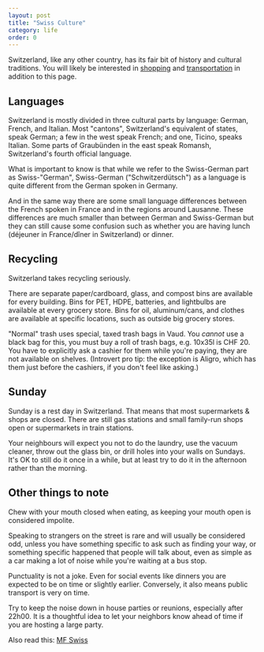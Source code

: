 ```yaml
---
layout: post
title: "Swiss Culture"
category: life
order: 0
---
```


Switzerland, like any other country, has its fair bit of history and cultural traditions.
You will likely be interested in [shopping](/life/shopping) and [transportation](/life/transportation) in addition to this page.


## Languages

Switzerland is mostly divided in three cultural parts by language: German, French, and Italian.
Most "cantons", Switzerland's equivalent of states, speak German; a few in the west speak French; and one, Ticino, speaks Italian.
Some parts of Graubünden in the east speak Romansh, Switzerland's fourth official language.

What is important to know is that while we refer to the Swiss-German part as Swiss-"German", Swiss-German ("Schwitzerdütsch") as a language is quite different from the German spoken in Germany.

And in the same way there are some small language differences between the French spoken in France and in the regions around Lausanne.
These differences are much smaller than between German and Swiss-German but they can still cause some confusion such as whether you are having lunch (déjeuner in France/dîner in Switzerland) or dinner. 


## Recycling

Switzerland takes recycling seriously.

There are separate paper/cardboard, glass, and compost bins are available for every building.
Bins for PET, HDPE, batteries, and lightbulbs are available at every grocery store.
Bins for oil, aluminum/cans, and clothes are available at specific locations, such as outside big grocery stores.

"Normal" trash uses special, taxed trash bags in Vaud. You _cannot_ use a black bag for this, you must buy a roll of trash bags, e.g. 10x35l is CHF 20.
You have to explicitly ask a cashier for them while you're paying, they are not available on shelves.
(Introvert pro tip: the exception is Aligro, which has them just before the cashiers, if you don't feel like asking.)


## Sunday

Sunday is a rest day in Switzerland. That means that most supermarkets & shops are closed. There are still gas stations and small family-run shops open or supermarkets in train stations.

Your neighbours will expect you not to do the laundry, use the vacuum cleaner, throw out the glass bin, or drill holes into your walls on Sundays.
It's OK to still do it once in a while, but at least try to do it in the afternoon rather than the morning.


## Other things to note

Chew with your mouth closed when eating, as keeping your mouth open is considered impolite.

Speaking to strangers on the street is rare and will usually be considered odd, unless you have something specific to ask such as finding your way, or something specific happened that
people will talk about, even as simple as a car making a lot of noise while you're waiting at a bus stop.

Punctuality is not a joke. Even for social events like dinners you are expected to be on time or slightly earlier. Conversely, it also means public transport is very on time.

Try to keep the noise down in house parties or reunions, especially after 22h00. It is a thoughtful idea to let your neighbors know ahead of time if you are hosting a large party. 


Also read this: [MF Swiss](https://www.reddit.com/r/AskReddit/comments/11pcs1/while_i_lived_in_an_apartment_i_kept_a_linksys/c6oqc3m)
